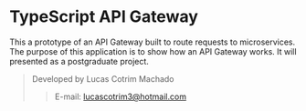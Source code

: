 
# TypeScript API Gateway

This a prototype of an API Gateway built to route requests to microservices. The purpose of this application is to show how an API Gateway works. It will presented as a postgraduate project. 

> Developed by Lucas Cotrim Machado 
>> E-mail: lucascotrim3@hotmail.com

